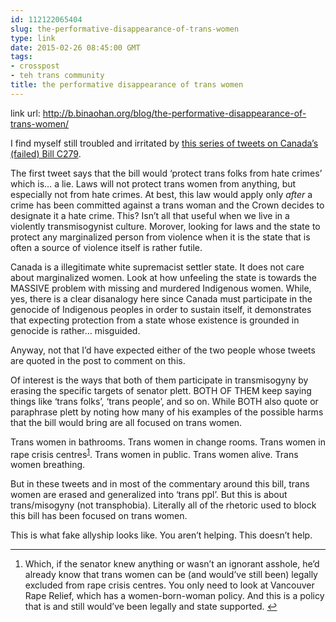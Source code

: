 ```yaml
---
id: 112122065404
slug: the-performative-disappearance-of-trans-women
type: link
date: 2015-02-26 08:45:00 GMT
tags:
- crosspost
- teh trans community
title: the performative disappearance of trans women
---
```

link url: http://b.binaohan.org/blog/the-performative-disappearance-of-trans-women/

<p>I find myself still troubled and irritated by <a href="http://xd.binaohan.org/post/112120958644/iszszszzsz-allthecanadianpolitics-this-man">this series of tweets on Canada&rsquo;s (failed) Bill C279</a>.</p>

<p>The first tweet says that the bill would &lsquo;protect trans folks from hate crimes&rsquo; which is&hellip; a lie. Laws will not protect trans women from anything, but especially not from hate crimes. At best, this law would apply only <em>after</em> a crime has been committed against a trans woman and the Crown decides to designate it a hate crime. This? Isn&rsquo;t all that useful when we live in a violently transmisogynist culture. Morover, looking for laws and the state to protect any marginalized person from violence when it is the state that is often a source of violence itself is rather futile.</p>

<p>Canada is a illegitimate white supremacist settler state. It does not care about marginalized women. Look at how unfeeling the state is towards the MASSIVE problem with missing and murdered Indigenous women. While, yes, there is a clear disanalogy here since Canada must participate in the genocide of Indigenous peoples in order to sustain itself, it demonstrates that expecting protection from a state whose existence is grounded in genocide is rather&hellip; misguided.</p>

<p>Anyway, not that I&rsquo;d have expected either of the two people whose tweets are quoted in the post to comment on this.</p>

<p>Of interest is the ways that both of them participate in transmisogyny by erasing the specific targets of senator plett. BOTH OF THEM keep saying things like &lsquo;trans folks&rsquo;, &lsquo;trans people&rsquo;, and so on. While BOTH also quote or paraphrase plett by noting how many of his examples of the possible harms that the bill would bring are all focused on trans women.</p>

<p>Trans women in bathrooms. Trans women in change rooms. Trans women in rape crisis centres<sup id="fnref:1"><a href="#fn:1" rel="footnote">1</a></sup>. Trans women in public. Trans women alive. Trans women breathing.</p>

<p>But in these tweets and in most of the commentary around this bill, trans women are erased and generalized into &lsquo;trans ppl&rsquo;. But this is about trans/misogyny (not transphobia). Literally all of the rhetoric used to block this bill has been focused on trans women.</p>

<p>This is what fake allyship looks like. You aren&rsquo;t helping. This doesn&rsquo;t help.</p>
<div class="footnotes">
<hr>
<ol>
<li id="fn:1">
<p>Which, if the senator knew anything or wasn&rsquo;t an ignorant asshole, he&rsquo;d already know that trans women can be (and would&rsquo;ve still been) legally excluded from rape crisis centres. You only need to look at Vancouver Rape Relief, which has a women-born-woman policy. And this is a policy that is and still would&rsquo;ve been legally and state supported. <a href="#fnref:1" rev="footnote">&#8617;</a></p>
</li>
</ol>
</div>

<br><br>